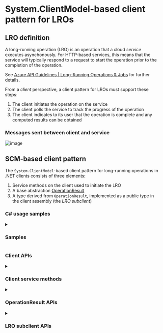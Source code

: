 # System.ClientModel-based client pattern for LROs

## LRO definition

A long-running operation (LRO) is an operation that a cloud *service* executes asynchonously.  For HTTP-based services, this means that the service will typically respond to a request to start the operation prior to the completion of the operation.

See [Azure API Guidelines | Long-Running Operations & Jobs](https://github.com/microsoft/api-guidelines/blob/vNext/azure/Guidelines.md#long-running-operations--jobs) for further details.

From a *client* perspective, a client pattern for LROs must support these steps:

1. The client initiates the operation on the service
1. The client polls the service to track the progress of the operation
1. The client indicates to its user that the operation is complete and any computed results can be obtained

### Messages sent between client and service

![image](https://gist.github.com/user-attachments/assets/fcf2cdb9-2f4d-4be4-ae21-fddc99cac566)

## SCM-based client pattern

The `System.ClientModel`-based client pattern for long-running operations in .NET clients consists of three elements:

1. Service methods on the client used to initiate the LRO
1. A base abstraction [OperationResult](https://learn.microsoft.com/en-us/dotnet/api/system.clientmodel.primitives.operationresult?view=azure-dotnet)
1. A type derived from `OperationResult`, implemented as a public type in the client assembly (the *_LRO subclient_*)

### C# usage samples

<details>
<summary><h3><b> Samples </b></h3></summary>

<details>
<summary><h4><b> 1. Start LRO, return when completed </b></h4></summary>

```csharp
VectorStore vectorStore = client.CreateVectorStore(waitUntilCompleted: true).Value;
```

</details>

<details>
<summary><h4><b> 2. Start LRO, wait for completion via LRO subclient </b></h4></summary>

```csharp
CreateVectorStoreOperation createOperation = client.CreateVectorStore(waitUntilCompleted: false);
createOperation.WaitForCompletion();
VectorStore vectorStore = createOperation.Value;
```

</details>

<details>
<summary><h4><b> 3. Start LRO, wait for completion using custom polling interval </b></h4></summary>

```csharp
CreateVectorStoreOperation createOperation = client.CreateVectorStore(waitUntilCompleted: false);
createOperation.WaitForCompletion(pollingInterval: TimeSpan.FromSeconds(2));
VectorStore vectorStore = createOperation.Value;
```

</details>

<details>
<summary><h4><b> 4. Start LRO, manually poll for updates (advanced) </b></h4></summary>

```csharp
CreateVectorStoreOperation createOperation = client.CreateVectorStore(waitUntilCompleted: false);
while (!createOperation.HasCompleted)
{
    await Task.Delay(2000);
    createOperation.UpdateStatus();
}
VectorStore vectorStore = createOperation.Value;
```

</details>

<details>
<summary><h4><b> 5. Start LRO, view HTTP response details (advanced) </b></h4></summary>

```csharp
CreateVectorStoreOperation createOperation = client.CreateVectorStore(waitUntilCompleted: false);
PrintHttpDetauls(createOperation.GetRawResponse());
while (!createOperation.HasCompleted)
{
    await Task.Delay(2000);
    createOperation.UpdateStatus();
    PrintHttpDetauls(createOperation.GetRawResponse());
}
VectorStore vectorStore = createOperation.Value;

void PrintHttpDetails(PipelineResponse response)
{
    Console.WriteLine("Status code: " + response.Status);
}
```

</details>

<details>
<summary><h4><b> 6. Start LRO, wait for completion from a different process ("Rehydrate") (advanced) </b></h4></summary>

From first process:

```csharp
CreateVectorStoreOperation createOperation = client.CreateVectorStore(waitUntilCompleted: false);
PersistValue(createOperation.RehydrationToken);
```

From second process:

```csharp
ContinuationToken rehydrationToken = ReadPersistedValue(createOperation.RehydrationToken);
CreateVectorStoreOperation createOperation = CreateVectorStoreOperation(client, rehydrationToken);
createOperatino.WaitForCompletion();
VectorStore vectorStore = createOperation.Value;
```

</details>

</details>

### Client APIs

<details>
<summary><h3><b> Client service methods </b></h3></summary>

```csharp
public class VectorStoreClient {
    // Convenience methods    
    public virtual Task<CreateVectorStoreOperation> CreateVectorStoreAsync(bool waitUntilCompleted, VectorStoreCreationOptions vectorStore = null, CancellationToken cancellationToken = default);
    public virtual CreateVectorStoreOperation CreateVectorStore(bool waitUntilCompleted, VectorStoreCreationOptions vectorStore = null, CancellationToken cancellationToken = default);

    // Protocol methods
    public virtual Task<CreateVectorStoreOperation> CreateVectorStoreAsync(BinaryContent content, bool waitUntilCompleted, RequestOptions options = null);
    public virtual CreateVectorStoreOperation CreateVectorStore(BinaryContent content, bool waitUntilCompleted, RequestOptions options = null);
}
```

</details>

<details>
<summary><h3><b> OperationResult APIs </b></h3></summary>

```csharp
public abstract partial class OperationResult
{
    protected OperationResult(System.ClientModel.Primitives.PipelineResponse response) { }
    public bool HasCompleted { get { throw null; } protected set { } }
    public abstract System.ClientModel.ContinuationToken? RehydrationToken { get; protected set; }
    public System.ClientModel.Primitives.PipelineResponse GetRawResponse() { throw null; }
    protected void SetRawResponse(System.ClientModel.Primitives.PipelineResponse response) { }
    public abstract System.ClientModel.ClientResult UpdateStatus(System.ClientModel.Primitives.RequestOptions? options = null);
    public abstract System.Threading.Tasks.ValueTask<System.ClientModel.ClientResult> UpdateStatusAsync(System.ClientModel.Primitives.RequestOptions? options = null);
    public virtual void WaitForCompletion(System.Threading.CancellationToken cancellationToken = default(System.Threading.CancellationToken)) { }
    public virtual System.Threading.Tasks.ValueTask WaitForCompletionAsync(System.Threading.CancellationToken cancellationToken = default(System.Threading.CancellationToken)) { throw null; }
}
```

</details>

<details>
<summary><h3><b> LRO subclient APIs </b></h3></summary>

```csharp
public class CreateVectorStoreOperation : OperationResult {
    public override ContinuationToken? RehydrationToken { get; protected set; }
    public VectorStore? Value { get; }
    public static CreateVectorStoreOperation Rehydrate(VectorStoreClient client, ContinuationToken rehydrationToken, CancellationToken cancellationToken = default);
    public static Task<CreateVectorStoreOperation> RehydrateAsync(VectorStoreClient client, ContinuationToken rehydrationToken, CancellationToken cancellationToken = default);
    public override ClientResult UpdateStatus(RequestOptions? options = null);
    public override ValueTask<ClientResult> UpdateStatusAsync(RequestOptions? options = null);
}
```

</details>